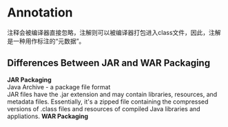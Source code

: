 # Annotation
注释会被编译器直接忽略，注解则可以被编译器打包进入class文件，因此，注解是一种用作标注的“元数据”。

## Differences Between JAR and WAR Packaging
**JAR Packaging**  
Java Archive - a package file format  
JAR files have the .jar extension and may contain libraries, resources, and metadata files.
Essentially, it's a zipped file containing the compressed versions of .class files and resources of compiled Java libraries and appliations.
**WAR Packaging**

